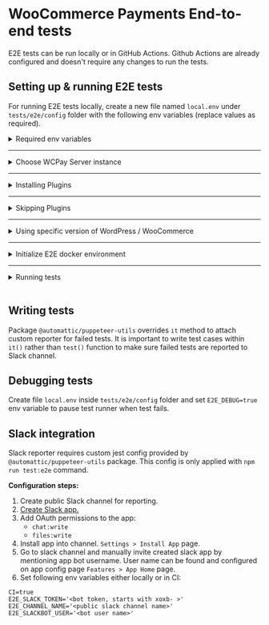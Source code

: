 # WooCommerce Payments End-to-end tests

E2E tests can be run locally or in GitHub Actions. Github Actions are already configured and doesn't require any changes to run the tests.

## Setting up & running E2E tests

For running E2E tests locally, create a new file named `local.env` under `tests/e2e/config` folder with the following env variables (replace values as required).

<details>
<summary>Required env variables</summary>
<p>

```
# WooCommerce Payments Dev Tools Repo
WCP_DEV_TOOLS_REPO='https://github.com/dev-tools-repo.git or git@github.com:org/dev-tools-repo.git'

# Optional to see additional verbose output. Default false.
DEBUG=false
```

</p>
</details>

---

<details>
<summary>Choose WCPay Server instance</summary>
<p>

It is possible to use the live server or a local docker instance of WCPay server locally. On Github Actions, live server is used for tests. Add the following env variables to your `local.env` based on your preference (replace values as required).

**Using Local Server on Docker**

By default, the local E2E environment is configured to use WCPay local server instance. Add the following env variables to configure the local server instance.

```
# WooCommerce Payments Server Repo
WCP_SERVER_REPO='https://github.com/server-repo.git or git@github.com:org/server-repo.git'

# Stripe account data. Need to support level 3 data to run tests successfully.
E2E_WCPAY_STRIPE_TEST_PUBLIC_KEY=<stripe pk_test_xxx>
E2E_WCPAY_STRIPE_TEST_SECRET_KEY=<stripe sk_test_xxx>
E2E_WCPAY_STRIPE_TEST_WEBHOOK_SIGNATURE_KEY=<stripe whsec_xxx>
E2E_WCPAY_STRIPE_ACCOUNT_ID=<stripe acct_id>
```

**Using Live Server**

For using a live server, you'll need to add Jetpack blog token, user token & blog id from one of your test sites connected to WooCommerce Payments live account. On a connected test site, you can use the code below to extract the blog id & tokens.
```
Jetpack_Options::get_option( 'id' );
Jetpack_Options::get_option( 'blog_token' );
Jetpack_Options::get_option( 'user_tokens' );
```

Set the value of `E2E_USE_LOCAL_SERVER` to `false` to enable live server.

Once you have the blog id & tokens, add the following ev variables to your `local.env`.
```
# Set local server to false for using live server. Default: true.
E2E_USE_LOCAL_SERVER=false

E2E_BLOG_TOKEN='<jetpack_blog_token>'
E2E_USER_TOKEN='<jetpack_user_token>'
E2E_BLOG_ID='<blog_id>'
```

</p>
</details>

---

<details>
<summary>Installing Plugins</summary>
<p>

If you wish to run E2E test for WC Subscriptions, the following env variables needs to be added to your `local.env` (replace values as required).

For the `E2E_GH_TOKEN`, follow [these instructions to generate a GitHub Personal Access Token](https://docs.github.com/en/github/authenticating-to-github/creating-a-personal-access-token) and assign the `repo` scope to it.

```
E2E_GH_TOKEN='githubPersonalAccessToken'
WC_SUBSCRIPTIONS_REPO='{owner}/{repo}'
```

</p>
</details>

---

<details>
<summary>Skipping Plugins</summary>
<p>

If you wish to skip E2E tests for WC Subscriptions, Action Scheduler or WC Gutenberg Products Blocks, the following env variables needs to be added to your `local.env`.
```
SKIP_WC_SUBSCRIPTIONS_TESTS=1
SKIP_WC_ACTION_SCHEDULER_TESTS=1
SKIP_WC_BLOCKS_TESTS=1
SKIP_WC_PERFORMANCE_TESTS=1
```

</p>
</details>

---

<details>
<summary>Using specific version of WordPress / WooCommerce</summary>
<p>

To use a specific version of WordPress or WooCommerce for testing, the following env variables needs to be added to your `local.env`.
```
E2E_WP_VERSION='<wordpress_version>'
E2E_WC_VERSION='<woocommerce_version>'
```

</p>
</details>

---

<details>
<summary>Initialize E2E docker environment</summary>
<p>

  1. Make sure to run `npm install`,  `composer install` and `npm run build:client` before running setup script.
  2. Run setup script `npm run test:e2e-setup` to spin up E2E environment in docker containers.

  After the E2E environment is up, you can access the containers on:

  - WC E2E Client: http://localhost:8084
  - WC E2E Server: http://localhost:8088 (Available only when using local server)

  **Note:** Be aware that the server port may change in the `docker-compose.e2e.yml` configuration, so when you can't access the server, try running `docker port woocommerce_payments_server_wordpress_e2e 80` to find out the bound port of the E2E server container.

</p>
</details>

---

<details>
<summary>Running tests</summary>
<p>

There are two modes for running tests:
1. **Headless mode**: `npm run test:e2e`. In headless mode test runner executes all or specified specs without launching Chromium interface. This mode is used in CI environment.
2. **Dev mode**: `npm run test:e2e-dev`. Dev mode is interactive and launches Chromium UI. It's useful for developing, debugging and troubleshooting failing tests. There is a custom config used for `jest-puppeteer` to run tests in dev mode.

**Running only a single test suite**

If you would like to run only one test suite, you can pass the relative path to the test file along with any of the modes mentioned above. e.g. `npm run test:e2e-dev path/to/test`.

**Running tests in group**

By adding additional env variables, it is possible to run a group of tests. e.g.

* `E2E_GROUP='wcpay' E2E_BRANCH='merchant' npm run test:e2e-dev` runs merchant tests for WCPay.
* `E2E_GROUP='wcpay' E2E_BRANCH='shopper' npm run test:e2e-dev` runs shopper tests for WCPay.
* `E2E_GROUP='wcpay' npm run test:e2e-dev` runs merchant & shopper tests for WCPay.

Handy utility scripts for managing environment:

* `npm run test:e2e-down` Stops E2E environment containers.
* `npm run test:e2e-cleanup` Removes fetched dependencies and docker volumes.
* `npm run test:e2e-reset` Stops containers and performs cleanup.
* `npm run test:e2e-up` Starts containers without setting up again.

</p>
</details>

<br>

## Writing tests

Package `@automattic/puppeteer-utils` overrides `it` method to attach custom reporter for failed tests.
It is important to write test cases within `it()` rather than `test()` function to make sure failed tests are reported to Slack channel.

## Debugging tests

Create file `local.env` inside `tests/e2e/config` folder and set `E2E_DEBUG=true` env variable to pause test runner when test fails.

## Slack integration

Slack reporter requires custom jest config provided by `@automattic/puppeteer-utils` package. This config is only applied with `npm run test:e2e` command.

**Configuration steps:**

1. Create public Slack channel for reporting.
2. [Create Slack app.](https://api.slack.com/apps/)
3. Add OAuth permissions to the app:
    * `chat:write`
    * `files:write`
4. Install app into channel. `Settings > Install App` page.
5. Go to slack channel and manually invite created slack app by mentioning app bot username. User name can be found and configured on app config page `Features > App Home` page.
6. Set following env variables either locally or in CI:
```
CI=true
E2E_SLACK_TOKEN='<bot token, starts with xoxb- >'
E2E_CHANNEL_NAME='<public slack channel name>'
E2E_SLACKBOT_USER='<bot user name>'
```
